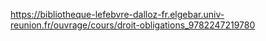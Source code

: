 https://bibliotheque-lefebvre-dalloz-fr.elgebar.univ-reunion.fr/ouvrage/cours/droit-obligations_9782247219780

